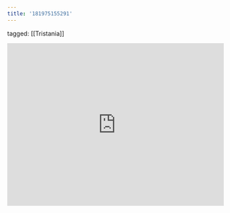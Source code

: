 ```yaml
---
title: '181975155291'
---
```

tagged: [[Tristania]]
<iframe allow="accelerometer; autoplay; clipboard-write; encrypted-media; gyroscope; picture-in-picture" allowfullscreen="" frameborder="0" height="375" id="youtube_iframe" src="https://www.youtube.com/embed/9KYtZ6SRSGQ?feature=oembed&amp;enablejsapi=1&amp;origin=https://safe.txmblr.com&amp;wmode=opaque" width="500"></iframe>